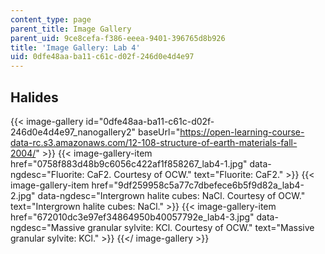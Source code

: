 ```yaml
---
content_type: page
parent_title: Image Gallery
parent_uid: 9ce8cefa-f386-eeea-9401-396765d8b926
title: 'Image Gallery: Lab 4'
uid: 0dfe48aa-ba11-c61c-d02f-246d0e4d4e97
---
```


Halides
-------
{{< image-gallery id="0dfe48aa-ba11-c61c-d02f-246d0e4d4e97_nanogallery2" baseUrl="https://open-learning-course-data-rc.s3.amazonaws.com/12-108-structure-of-earth-materials-fall-2004/" >}}
{{< image-gallery-item href="0758f883d48b9c6056c422af1f858267_lab4-1.jpg" data-ngdesc="Fluorite: CaF2. Courtesy of OCW." text="Fluorite: CaF2." >}}
{{< image-gallery-item href="9df259958c5a77c7dbefece6b5f9d82a_lab4-2.jpg" data-ngdesc="Intergrown halite cubes: NaCl. Courtesy of OCW." text="Intergrown halite cubes: NaCl." >}}
{{< image-gallery-item href="672010dc3e97ef34864950b40057792e_lab4-3.jpg" data-ngdesc="Massive granular sylvite: KCl. Courtesy of OCW." text="Massive granular sylvite: KCl." >}}
{{</ image-gallery >}}